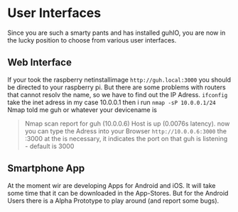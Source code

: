 # User Interfaces
Since you are such a smarty pants and has installed guhIO, you are now in the lucky position to choose from various user interfaces.

## Web Interface
If your took the raspberry netinstallimage 
`http://guh.local:3000`
you should be directed to your raspberry pi.
But there are some problems with routers that cannot resolv the name, so we have to find out the IP Adress.
`ifconfig`
take the inet adress in my case 10.0.0.1
then i run
`nmap -sP 10.0.0.1/24`
Nmap told me guh or whatever your devicename is
> Nmap scan report for guh (10.0.0.6)
> Host is up (0.0076s latency).
now you can type the Adress into your Browser
`http://10.0.0.6:3000`
the :3000 at the is necessary, it indicates the port on that guh is listening - default is 3000


## Smartphone App
At the moment wir are developing Apps for Android and iOS. It will take some time that it can be downloaded in the App-Stores. But for the Android Users there is a Alpha Prototype to play around (and report some bugs).